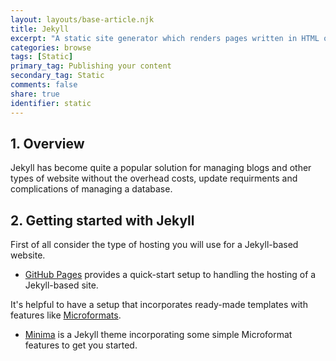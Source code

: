 ```yaml
---
layout: layouts/base-article.njk
title: Jekyll
excerpt: "A static site generator which renders pages written in HTML or Markdown using a Ruby-based core rendering with a liquid templating engine"
categories: browse
tags: [Static]
primary_tag: Publishing your content
secondary_tag: Static
comments: false
share: true
identifier: static
---
```

## 1. Overview
Jekyll has become quite a popular solution for managing blogs and other types of website without the overhead costs, update requirments and complications of managing a database.

## 2. Getting started with Jekyll
First of all consider the type of hosting you will use for a Jekyll-based website.

- [GitHub Pages](https://pages.github.com/) provides a quick-start setup to handling the hosting of a Jekyll-based site.

It's helpful to have a setup that incorporates ready-made templates with features like [Microformats](/browse/microformats/).

- [Minima](https://github.com/jekyll/minima) is a Jekyll theme incorporating some simple Microformat features to get you started.